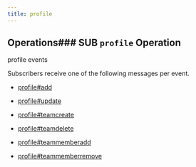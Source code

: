 ```yaml
---
title: profile
---
```

## Operations### SUB `profile` Operation

profile events

Subscribers receive one of the following messages per event.

* [profile#add](message/profile.add)

* [profile#update](message/profile.update)

* [profile#teamcreate](message/profile.teamcreate)

* [profile#teamdelete](message/profile.teamdelete)

* [profile#teammemberadd](message/profile.teammemberadd)

* [profile#teammemberremove](message/profile.teammemberremove)




